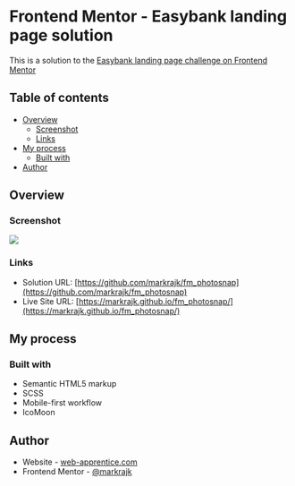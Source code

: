 # Frontend Mentor - Easybank landing page solution

This is a solution to the [Easybank landing page challenge on Frontend Mentor](https://www.frontendmentor.io/challenges/easybank-landing-page-WaUhkoDN)

## Table of contents

- [Overview](#overview)
  - [Screenshot](#screenshot)
  - [Links](#links)
- [My process](#my-process)
  - [Built with](#built-with)
- [Author](#author)

## Overview

### Screenshot

![](./public/screenshot.jpg)

### Links

- Solution URL: [https://github.com/markrajk/fm_photosnap](https://github.com/markrajk/fm_photosnap)
- Live Site URL: [https://markrajk.github.io/fm_photosnap/](https://markrajk.github.io/fm_photosnap/)

## My process

### Built with

- Semantic HTML5 markup
- SCSS
- Mobile-first workflow
- IcoMoon

## Author

- Website - [web-apprentice.com](https://www.web-apprentice.com/)
- Frontend Mentor - [@markrajk](https://www.frontendmentor.io/profile/markrajk)
